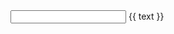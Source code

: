<!DOCTYPE html>
<html lang="en">
<head>
  <meta charset="UTF-8">
  <title>Two-way-data-binding</title>
</head>
<body>
  
  <div id="app">
    <input type="text" v-model="text">
    {{ text }}
  </div>

  <script>
    function observe (obj, vm) {
      Object.keys(obj).forEach(function (key) {
        defineReactive(vm, key, obj[key]);
      })
    }

    function defineReactive (obj, key, val) {
      var dep = new Dep();

      Object.defineProperty(obj, key, {
        get: function () {
          // 添加订阅者 watcher 到主题对象 Dep
          if (Dep.target) dep.addSub(Dep.target);
          return val
        },
        set: function (newVal) {
          if (newVal === val) return
          val = newVal;
          // 作为发布者发出通知
          dep.notify();
        }
      });
    }

    function nodeToFragment (node, vm) {
      var flag = document.createDocumentFragment();
      var child;
      // 许多同学反应看不懂这一段，这里有必要解释一下
      // 首先，所有表达式必然会返回一个值，赋值表达式亦不例外
      // 理解了上面这一点，就能理解 while (child = node.firstChild) 这种用法
      // 其次，appendChild 方法有个隐蔽的地方，就是调用以后 child 会从原来 DOM 中移除
      // 所以，第二次循环时，node.firstChild 已经不再是之前的第一个子元素了
      while (child = node.firstChild) {
        compile(child, vm);
        flag.appendChild(child); // 将子节点劫持到文档片段中
      }

      return flag
    }

    function compile (node, vm) {
      var reg = /\{\{(.*)\}\}/;
      // 节点类型为元素
      if (node.nodeType === 1) {
        var attr = node.attributes;
        // 解析属性
        for (var i = 0; i < attr.length; i++) {
          if (attr[i].nodeName == 'v-model') {
            var name = attr[i].nodeValue; // 获取 v-model 绑定的属性名
            node.addEventListener('input', function (e) {
              // 给相应的 data 属性赋值，进而触发该属性的 set 方法
              vm[name] = e.target.value;
            });
            node.value = vm[name]; // 将 data 的值赋给该 node
            node.removeAttribute('v-model');
          }
        };

        new Watcher(vm, node, name, 'input');
      }
      // 节点类型为 text
      if (node.nodeType === 3) {
        if (reg.test(node.nodeValue)) {
          var name = RegExp.$1; // 获取匹配到的字符串
          name = name.trim();

          new Watcher(vm, node, name, 'text');
        }
      }
    }

    function Watcher (vm, node, name, nodeType) {
      Dep.target = this;
      this.name = name;
      this.node = node;
      this.vm = vm;
      this.nodeType = nodeType;
      this.update();
      Dep.target = null;
    }

    Watcher.prototype = {
      update: function () {
        this.get();
        if (this.nodeType == 'text') {
          this.node.nodeValue = this.value;
        }
        if (this.nodeType == 'input') {
          this.node.value = this.value;
        }
      },
      // 获取 data 中的属性值
      get: function () {
        this.value = this.vm[this.name]; // 触发相应属性的 get
      }
    }

    function Dep () {
      this.subs = []
    }

    Dep.prototype = {
      addSub: function(sub) {
        this.subs.push(sub);
      },

      notify: function() {
        this.subs.forEach(function(sub) {
          sub.update();
        });
      }
    }

    function Vue (options) {
      this.data = options.data;
      var data = this.data;

      observe(data, this);

      var id = options.el;
      var dom = nodeToFragment(document.getElementById(id), this);

      // 编译完成后，将 dom 返回到 app 中
      document.getElementById(id).appendChild(dom); 
    }

    var vm = new Vue({
      el: 'app',
      data: {
        text: 'hello world'
      }
    })

  </script>
</body>
</html>
